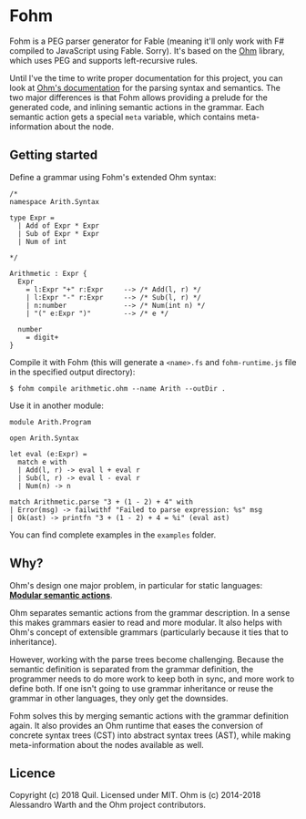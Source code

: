 # Fohm

Fohm is a PEG parser generator for Fable (meaning it'll only work with F# compiled to JavaScript using Fable. Sorry). It's based on the [Ohm](https://ohmlang.github.io/) library, which uses PEG and supports left-recursive rules.

Until I've the time to write proper documentation for this project, you can look at [Ohm's documentation](https://github.com/harc/ohm/blob/master/doc/index.md) for the parsing syntax and semantics. The two major differences is that Fohm allows providing a prelude for the generated code, and inlining semantic actions in the grammar. Each semantic action gets a special `meta` variable, which contains meta-information about the node.

## Getting started

Define a grammar using Fohm's extended Ohm syntax:

```
/*
namespace Arith.Syntax

type Expr =
  | Add of Expr * Expr
  | Sub of Expr * Expr
  | Num of int

*/

Arithmetic : Expr {
  Expr
    = l:Expr "+" r:Expr     --> /* Add(l, r) */
    | l:Expr "-" r:Expr     --> /* Sub(l, r) */
    | n:number              --> /* Num(int n) */
    | "(" e:Expr ")"        --> /* e */

  number
    = digit+
}
```

Compile it with Fohm (this will generate a `<name>.fs` and `fohm-runtime.js` file in the specified output directory):

```shell
$ fohm compile arithmetic.ohm --name Arith --outDir .
```

Use it in another module:

```
module Arith.Program

open Arith.Syntax

let eval (e:Expr) =
  match e with
  | Add(l, r) -> eval l + eval r
  | Sub(l, r) -> eval l - eval r
  | Num(n) -> n

match Arithmetic.parse "3 + (1 - 2) + 4" with
| Error(msg) -> failwithf "Failed to parse expression: %s" msg
| Ok(ast) -> printfn "3 + (1 - 2) + 4 = %i" (eval ast)
```

You can find complete examples in the `examples` folder.

## Why?

Ohm's design one major problem, in particular for static languages: **[Modular semantic actions](https://ohmlang.github.io/pubs/dls2016/modular-semantic-actions.pdf)**.

Ohm separates semantic actions from the grammar description. In a sense this makes grammars easier to read and more modular. It also helps with Ohm's concept of extensible grammars (particularly because it ties that to inheritance).

However, working with the parse trees become challenging. Because the semantic definition is separated from the grammar definition, the programmer needs to do more work to keep both in sync, and more work to define both. If one isn't going to use grammar inheritance or reuse the grammar in other languages, they only get the downsides.

Fohm solves this by merging semantic actions with the grammar definition again. It also provides an Ohm runtime that eases the conversion of concrete syntax trees (CST) into abstract syntax trees (AST), while making meta-information about the nodes available as well.

## Licence

Copyright (c) 2018 Quil. Licensed under MIT.
Ohm is (c) 2014-2018 Alessandro Warth and the Ohm project contributors.

